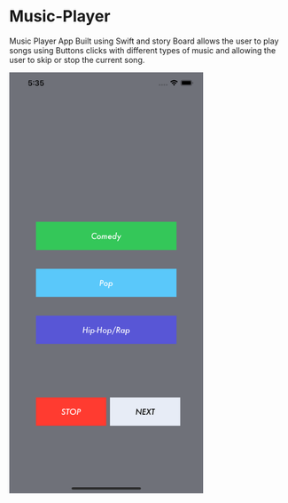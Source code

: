# Music-Player
Music Player App Built using Swift and story Board allows the user to play songs using Buttons clicks with different types of music and allowing the user to skip or stop the current song.

<img src="https://github.com/Mansourx/Music-Player/blob/master/MusicPlayer/music-player.png" width=350>

